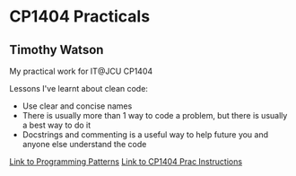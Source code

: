# CP1404 Practicals

## Timothy Watson

My practical work for IT@JCU CP1404

Lessons I've learnt about clean code:

- Use clear and concise names
- There is usually more than 1 way to code a problem, but there is usually a best way to do it
- Docstrings and commenting is a useful way to help future you and anyone else understand the code

[Link to Programming Patterns](https://github.com/CP1404/Starter/wiki)
[Link to CP1404 Prac Instructions](https://github.com/CP1404/Starter/wiki)